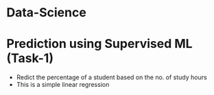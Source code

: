# Data-Science

# Prediction using Supervised ML (Task-1)
* Redict the percentage of a student based on the no. of study hours
* This is a simple linear regression
